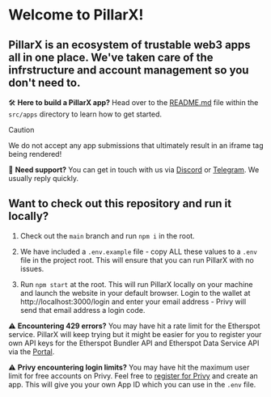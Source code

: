 # Welcome to PillarX!

## PillarX is an ecosystem of trustable web3 apps all in one place. We've taken care of the infrstructure and account management so you don't need to.

🛠️ **Here to build a PillarX app?** Head over to the [README.md](src/apps/README.md)
file within the `src/apps` directory to learn how to get started.

> [!CAUTION]
> We do not accept any app submissions that ultimately result in an iframe tag being rendered!

💬 **Need support?** You can get in touch with us via [Discord](https://discord.gg/6MKAy7gv4P) or [Telegram](https://t.me/pillarxdevelopers). We usually reply quickly.

## Want to check out this repository and run it locally?

1. Check out the `main` branch and run `npm i` in the root.

2. We have included a `.env.example` file - copy ALL these values to a `.env` file in the project root. This will ensure that you can run PillarX with no issues.

3. Run `npm start` at the root. This will run PillarX locally on your machine and launch the website in your default browser. Login to the wallet at http://localhost:3000/login and enter your email address - Privy will send that email address a login code.

⚠️ **Encountering 429 errors?** You may have hit a rate limit for the Etherspot service. PillarX will keep trying but it might be easier for you to register your own API keys for the Etherspot Bundler API and Etherspot Data Service API via the [Portal](https://portal.etherspot.io).

⚠️ **Privy encountering login limits?** You may have hit the maximum user limit for free accounts on Privy. Feel free to [register for Privy](https://dashboard.privy.io) and create an app. This will give you your own App ID which you can use in the `.env` file.
